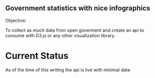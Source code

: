 
## Government statistics with nice infographics

Objective:

To collect as much data from open goverment and create an api to consume with 
D3.js or any other visualization library.

# Current Status
As of the time of this writing the api is live with minimal data



